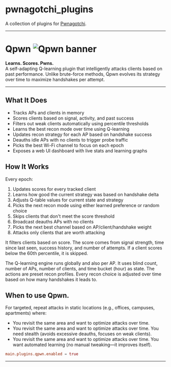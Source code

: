 # pwnagotchi_plugins

A collection of plugins for [Pwnagotchi](https://github.com/jayofelony/pwnagotchi).

---





# Qpwn ![Qpwn banner](https://img.shields.io/badge/status-stable-green?style=flat-square)  

**Learns. Scores. Pwns.**  
A self-adapting Q-learning plugin that intelligently attacks clients based on past performance. Unlike brute-force methods, Qpwn evolves its strategy over time to maximize handshakes per attempt.


---

## What It Does

- Tracks APs and clients in memory
- Scores clients based on signal, activity, and past success
- Filters out weak clients automatically using percentile thresholds
- Learns the best recon mode over time using Q-learning
- Updates recon strategy for each AP based on handshake success
- Deauths idle APs with no clients to trigger probe traffic
- Picks the best Wi-Fi channel to focus on each epoch
- Exposes a web UI dashboard with live stats and learning graphs

## How It Works

Every epoch:

1. Updates scores for every tracked client  
2. Learns how good the current strategy was based on handshake delta  
3. Adjusts Q-table values for current state and strategy  
4. Picks the next recon mode using either learned preference or random choice  
5. Skips clients that don't meet the score threshold  
6. Broadcast deauths APs with no clients  
7. Picks the next best channel based on AP/client/handshake weight  
8. Attacks only clients that are worth attacking  

It filters clients based on score. The score comes from signal strength, time since last seen, success history, and number of attempts. If a client scores below the 60th percentile, it is skipped.

The Q-learning engine runs globally and also per AP. It uses blind count, number of APs, number of clients, and time bucket (hour) as state. The actions are preset recon profiles. Every recon choice is adjusted over time based on how many handshakes it leads to.

## When to use Qpwn.

For targeted, repeat attacks in static locations (e.g., offices, campuses, apartments) where:

- You revisit the same area and want to optimize attacks over time.
- You revisit the same area and want to optimize attacks over time. You need stealth (avoids excessive deauths, focuses on weak clients).
- You revisit the same area and want to optimize attacks over time. You want automated learning (no manual tweaking—it improves itself).



```toml
main.plugins.qpwn.enabled = true
```



---


